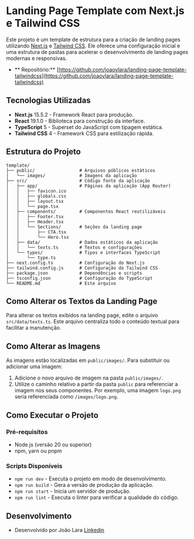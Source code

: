 # Landing Page Template com Next.js e Tailwind CSS

Este projeto é um template de estrutura para a criação de landing pages utilizando [Next.js](https://nextjs.org/) e [Tailwind CSS](https://tailwindcss.com/). Ele oferece uma configuração inicial e uma estrutura de pastas para acelerar o desenvolvimento de landing pages modernas e responsivas.

- ** Repositório:** [https://github.com/joaovlara/landing-page-template-tailwindcss](https://github.com/joaovlara/landing-page-template-tailwindcss)

## Tecnologias Utilizadas

- **Next.js** 15.5.2 - Framework React para produção.
- **React** 19.1.0 - Biblioteca para construção da interface.
- **TypeScript** 5 - Superset do JavaScript com tipagem estática.
- **Tailwind CSS** 4 - Framework CSS para estilização rápida.

## Estrutura do Projeto 


```
template/
├── public/                 # Arquivos públicos estáticos
│   └── images/             # Imagens da aplicação
├── src/                    # Código fonte da aplicação
│   ├── app/                # Páginas da aplicação (App Router)
│   │   ├── favicon.ico
│   │   ├── globals.css
│   │   ├── layout.tsx
│   │   └── page.tsx
│   ├── components/         # Componentes React reutilizáveis
│   │   ├── Footer.tsx
│   │   ├── Header.tsx
│   │   └── Sections/       # Seções da landing page
│   │       ├── CTA.tsx
│   │       └── Hero.tsx
│   ├── data/               # Dados estáticos da aplicação
│   │   └── texts.ts        # Textos e configurações
│   └── types/              # Tipos e interfaces TypeScript
│       └── type.ts
├── next.config.ts          # Configuração do Next.js
├── tailwind.config.js      # Configuração do Tailwind CSS
├── package.json            # Dependências e scripts
├── tsconfig.json           # Configuração do TypeScript
└── README.md               # Este arquivo
```

## Como Alterar os Textos da Landing Page

Para alterar os textos exibidos na landing page, edite o arquivo `src/data/texts.ts`. Este arquivo centraliza todo o conteúdo textual para facilitar a manutenção.

## Como Alterar as Imagens

As imagens estão localizadas em `public/images/`. Para substituir ou adicionar uma imagem:

1. Adicione o novo arquivo de imagem na pasta `public/images/`.
2. Utilize o caminho relativo a partir da pasta `public` para referenciar a imagem nos seus componentes. Por exemplo, uma imagem `logo.png` seria referenciada como `/images/logo.png`.

## Como Executar o Projeto

### Pré-requisitos
- Node.js (versão 20 ou superior)
- npm, yarn ou pnpm

### Scripts Disponíveis

- `npm run dev` - Executa o projeto em modo de desenvolvimento.
- `npm run build` - Gera a versão de produção da aplicação.
- `npm run start` - Inicia um servidor de produção.
- `npm run lint` - Executa o linter para verificar a qualidade do código.

## Desenvolvimento

- Desenvolvido por João Lara [Linkedin](https://www.linkedin.com/in/joaovitorlara/)
